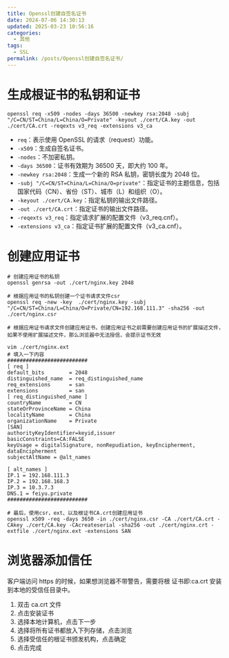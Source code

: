 ```yaml
---
title: Openssl创建自签名证书
date: 2024-07-06 14:30:13
updated: 2025-03-23 10:56:16
categories:
  - 其他
tags:
  - SSL
permalink: /posts/Openssl创建自签名证书/
---
```

# 生成根证书的私钥和证书

```shell
openssl req -x509 -nodes -days 36500 -newkey rsa:2048 -subj "/C=CN/ST=China/L=China/O=Private" -keyout ./cert/CA.key -out ./cert/CA.crt -reqexts v3_req -extensions v3_ca
```

- `req`：表示使用 OpenSSL 的请求（request）功能。
- `-x509`：生成自签名证书。
- `-nodes`：不加密私钥。
- `-days 36500`：证书有效期为 36500 天，即大约 100 年。
- `-newkey rsa:2048`：生成一个新的 RSA 私钥，密钥长度为 2048 位。
- `-subj "/C=CN/ST=China/L=China/O=private"`：指定证书的主题信息，包括国家代码（CN）、省份（ST）、城市（L）和组织（O）。
- `-keyout ./cert/CA.key`：指定私钥的输出文件路径。
- `-out ./cert/CA.crt`：指定证书的输出文件路径。
- `-reqexts v3_req`：指定请求扩展的配置文件（v3_req.cnf）。
- `-extensions v3_ca`：指定证书扩展的配置文件（v3_ca.cnf）。

# 创建应用证书

```shell
# 创建应用证书的私钥
openssl genrsa -out ./cert/nginx.key 2048

# 根据应用证书的私钥创建一个证书请求文件csr
openssl req -new -key  ./cert/nginx.key -subj "/C=CN/ST=China/L=China/O=Private/CN=192.168.111.3" -sha256 -out  ./cert/nginx.csr

# 根据应用证书请求文件创建应用证书，创建应用证书之前需要创建应用证书的扩展描述文件，如果不使用扩展描述文件，那么浏览器中无法授信，会提示证书无效

vim ./cert/nginx.ext
# 填入一下内容
##########################
[ req ]
default_bits        = 2048
distinguished_name  = req_distinguished_name
req_extensions      = san
extensions          = san
[ req_distinguished_name ]
countryName         = CN
stateOrProvinceName = China
localityName        = China
organizationName    = Private
[SAN]
authorityKeyIdentifier=keyid,issuer
basicConstraints=CA:FALSE
keyUsage = digitalSignature, nonRepudiation, keyEncipherment, dataEncipherment
subjectAltName = @alt_names

[ alt_names ]
IP.1 = 192.168.111.3
IP.2 = 192.168.168.3
IP.3 = 10.3.7.3
DNS.1 = feiyu.private
##########################

# 最后，使用csr，ext、以及根证书CA.crt创建应用证书
openssl x509 -req -days 3650 -in ./cert/nginx.csr -CA ./cert/CA.crt -CAkey ./cert/CA.key -CAcreateserial -sha256 -out ./cert/nginx.crt -extfile ./cert/nginx.ext -extensions SAN

```

# 浏览器添加信任

客户端访问 https 的时候，如果想浏览器不带警告，需要将根 证书即:ca.crt 安装到本地的受信任目录中。

1. 双击 ca.crt 文件
2. 点击安装证书
3. 选择本地计算机，点击下一步
4. 选择将所有证书都放入下列存储，点击浏览
5. 选择受信任的根证书颁发机构，点击确定
6. 点击完成
